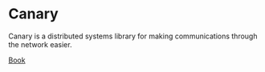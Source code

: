 # Canary

Canary is a distributed systems library for making
communications through the network easier.

[Book](https://znx3p0.github.io/canary-book/)

